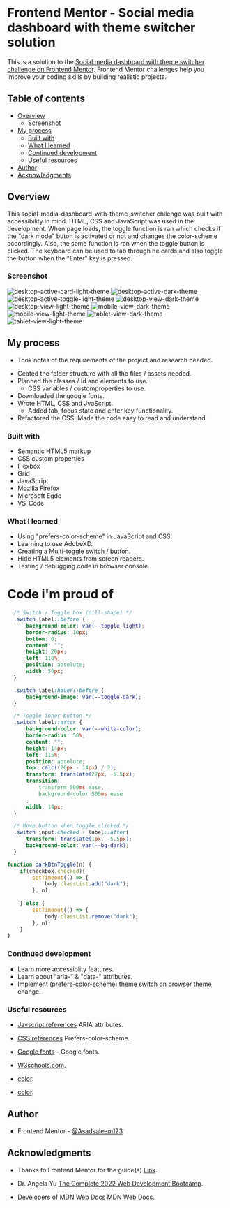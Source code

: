 # Frontend Mentor - Social media dashboard with theme switcher solution

This is a solution to the [Social media dashboard with theme switcher challenge on Frontend Mentor](https://www.frontendmentor.io/challenges/social-media-dashboard-with-theme-switcher-6oY8ozp_H). Frontend Mentor challenges help you improve your coding skills by building realistic projects. 

## Table of contents

- [Overview](#overview)
  - [Screenshot](#screenshot)
- [My process](#my-process)
  - [Built with](#built-with)
  - [What I learned](#what-i-learned)
  - [Continued development](#continued-development)
  - [Useful resources](#useful-resources)
- [Author](#author)
- [Acknowledgments](#acknowledgments)

## Overview

This social-media-dashboard-with-theme-switcher chllenge was built with accessibility in mind. HTML, CSS and JavaScript was used in the development. When page loads, the toggle function is ran which checks if the "dark mode" buton is activated or not and changes the color-scheme accordingly. Also, the same function is ran when the toggle button is clicked. The keyboard can be used to tab through he cards and also toggle the button when the "Enter" key is pressed.

### Screenshot

![desktop-active-card-light-theme](./screenshots/desktop-active-card-light-theme.png)
![desktop-active-dark-theme](./screenshots/desktop-active-dark-theme.png)
![desktop-active-toggle-light-theme](./screenshots/desktop-active-toggle-light-theme.png)
![desktop-view-dark-theme](./screenshots/desktop-view-dark-theme.png)
![desktop-view-light-theme](./screenshots/desktop-view-light-theme.png)
![mobile-view-dark-theme](./screenshots/mobile-view-dark-theme.png)
![mobile-view-light-theme](./screenshots/mobile-view-light-theme.png)
![tablet-view-dark-theme](./screenshots/tablet-view-dark-theme.png)
![tablet-view-light-theme](./screenshots/tablet-view-light-theme.png)

## My process
- Took notes of the requirements of the project and research needed.
<!-- - Research on creating toggle buttons and changing color-scheme based on browser theme settings. I didnot implement this in this project but have provided links below to the research. -->
- Ceated the folder structure with all the files / assets needed.
- Planned the classes / Id and elements to use.
  - CSS variables / customproperties to use.
- Downloaded the google fonts.
- Wrote HTML, CSS and JvaScript.
  - Added tab, focus state and enter key functionality.
- Refactored the CSS. Made the code easy to read and understand
      

### Built with

- Semantic HTML5 markup
- CSS custom properties
- Flexbox
- Grid
- JavaScript
- Mozilla Firefox
- Microsoft Egde
- VS-Code

### What I learned

- Using "prefers-color-scheme" in JavaScript and CSS.
- Learning to use AdobeXD.
- Creating a Multi-toggle switch / button.
- Hide HTML5 elements from screen readers.
- Testing / debugging code in browser console.

# Code i'm proud of
```CSS
  /* Switch / Toggle box (pill-shape) */
  .switch label::before {
      background-color: var(--toggle-light);
      border-radius: 10px;
      bottom: 0;
      content: "";
      height: 20px;
      left: 110%;
      position: absolute;
      width: 50px;
  }

  .switch label:hover::before {
      background-image: var(--toggle-dark);
  }

  /* Toggle inner button */
  .switch label::after {
      background-color: var(--white-color);
      border-radius: 50%;
      content: "";
      height: 14px;
      left: 115%;
      position: absolute;
      top: calc((20px - 14px) / 2);
      transform: translate(27px, -5.5px);
      transition: 
          transform 500ms ease,
          background-color 500ms ease
      ;
      width: 14px;
  }

  /* Move button when toggle clicked */
  .switch input:checked + label::after{
      transform: translate(1px, -5.5px);
      background-color: var(--bg-dark);
  }
```

```js
function darkBtnToggle(n) {
    if(checkbox.checked){
        setTimeout(() => {
            body.classList.add("dark");
        }, n);
        
    } else {
        setTimeout(() => {
            body.classList.remove("dark");
        }, n);
    }
}
```

### Continued development

- Learn more accessiblity features.
- Learn about "aria-" & "data-" attributes.
- Implement (prefers-color-scheme) theme switch on browser theme change.

### Useful resources

- [Javscript references](https://developer.mozilla.org/en-US/docs/Web/Accessibility/ARIA/Attributes/aria-label) ARIA attributes.

- [CSS references](https://developer.mozilla.org/en-US/docs/Web/CSS/@media/prefers-color-scheme) Prefers-color-scheme.

- [Google fonts](https://fonts.google.com/) - Google fonts.

- [W3schools.com](https://www.w3schools.com/).

- [color](https://color.adobe.com/create/color-wheel).

- [color](https://colorhunt.co/).


## Author

- Frontend Mentor - [@Asadsaleem123](https://www.frontendmentor.io/profile/Asadsaleem123).

## Acknowledgments

- Thanks to Frontend Mentor for the guide(s) [Link](https://www.frontendmentor.io).

- Dr. Angela Yu [The Complete 2022 Web Development Bootcamp](https://www.udemy.com/course/the-complete-web-development-bootcamp/).

- Developers of MDN Web Docs [MDN Web Docs](https://developer.mozilla.org/en-US/).
